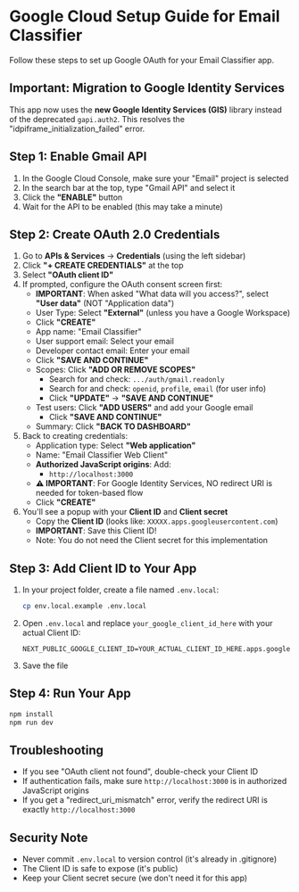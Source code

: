 # Google Cloud Setup Guide for Email Classifier

Follow these steps to set up Google OAuth for your Email Classifier app.

## Important: Migration to Google Identity Services

This app now uses the **new Google Identity Services (GIS)** library instead of the deprecated `gapi.auth2`. This resolves the "idpiframe_initialization_failed" error.

## Step 1: Enable Gmail API

1. In the Google Cloud Console, make sure your "Email" project is selected
2. In the search bar at the top, type "Gmail API" and select it
3. Click the **"ENABLE"** button
4. Wait for the API to be enabled (this may take a minute)

## Step 2: Create OAuth 2.0 Credentials

1. Go to **APIs & Services** → **Credentials** (using the left sidebar)
2. Click **"+ CREATE CREDENTIALS"** at the top
3. Select **"OAuth client ID"**
4. If prompted, configure the OAuth consent screen first:
   - **IMPORTANT**: When asked "What data will you access?", select **"User data"** (NOT "Application data")
   - User Type: Select **"External"** (unless you have a Google Workspace)
   - Click **"CREATE"**
   - App name: "Email Classifier"
   - User support email: Select your email
   - Developer contact email: Enter your email
   - Click **"SAVE AND CONTINUE"**
   - Scopes: Click **"ADD OR REMOVE SCOPES"**
     - Search for and check: `.../auth/gmail.readonly`
     - Search for and check: `openid`, `profile`, `email` (for user info)
     - Click **"UPDATE"** → **"SAVE AND CONTINUE"**
   - Test users: Click **"ADD USERS"** and add your Google email
     - Click **"SAVE AND CONTINUE"**
   - Summary: Click **"BACK TO DASHBOARD"**
5. Back to creating credentials:
   - Application type: Select **"Web application"**
   - Name: "Email Classifier Web Client"
   - **Authorized JavaScript origins**: Add:
     - `http://localhost:3000`
   - **⚠️ IMPORTANT**: For Google Identity Services, NO redirect URI is needed for token-based flow
   - Click **"CREATE"**
6. You'll see a popup with your **Client ID** and **Client secret**
   - Copy the **Client ID** (looks like: `XXXXX.apps.googleusercontent.com`)
   - **IMPORTANT**: Save this Client ID!
   - Note: You do not need the Client secret for this implementation

## Step 3: Add Client ID to Your App

1. In your project folder, create a file named `.env.local`:
   ```bash
   cp env.local.example .env.local
   ```

2. Open `.env.local` and replace `your_google_client_id_here` with your actual Client ID:
   ```
   NEXT_PUBLIC_GOOGLE_CLIENT_ID=YOUR_ACTUAL_CLIENT_ID_HERE.apps.googleusercontent.com
   ```

3. Save the file

## Step 4: Run Your App

```bash
npm install
npm run dev
```

## Troubleshooting

- If you see "OAuth client not found", double-check your Client ID
- If authentication fails, make sure `http://localhost:3000` is in authorized JavaScript origins
- If you get a "redirect_uri_mismatch" error, verify the redirect URI is exactly `http://localhost:3000`

## Security Note

- Never commit `.env.local` to version control (it's already in .gitignore)
- The Client ID is safe to expose (it's public)
- Keep your Client secret secure (we don't need it for this app)
